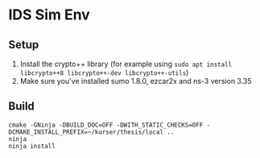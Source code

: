 # IDS Sim Env

## Setup
1. Install the crypto++ library (for example using `sudo apt install libcrypto++8 libcrypto++-dev libcrypto++-utils`)
2. Make sure you've installed sumo 1.8.0, ezcar2x and ns-3 version 3.35

## Build
 ```mkdir build && cd build 
cmake -GNinja -DBUILD_DOC=OFF -DWITH_STATIC_CHECKS=OFF -DCMAKE_INSTALL_PREFIX=~/kurser/thesis/local ..
ninja
ninja install
```